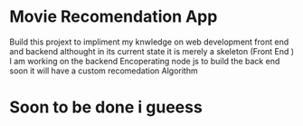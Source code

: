 <h1>
  Movie Recomendation App 
</h1>
<p>
  Build this projext to impliment my knwledge on web development 
front end and backend 
althought in its current state it is merely a skeleton (Front End ) 
I am working on the backend Encoperating node js to build the back end soon it will have a custom recomedation Algorithm 
</p>
<h1>
  Soon to be done i gueess
  
</h1>
